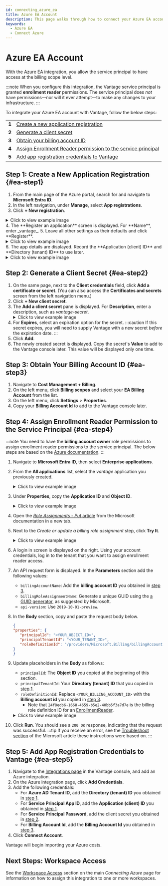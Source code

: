 ```yaml
---
id: connecting_azure_ea
title: Azure EA Account
description: This page walks through how to connect your Azure EA account to Vantage.
keywords:
  - Azure EA
  - Connect Azure
---
```


# Azure EA Account

With the Azure EA integration, you allow the service principal to have access at the billing scope level.

:::note
When you configure this integration, the Vantage service principal is granted **enrollment reader** permissions. The service principal does _not_ have permissions—nor will it ever attempt—to make any changes to your infrastructure.
:::

To integrate your Azure EA account with Vantage, follow the below steps:

<table>
  <tr><td><b>1</b></td><td><a href="/connecting_azure_ea#ea-step1">Create a new application registration</a></td></tr>
  <tr><td><b>2</b></td><td><a href="/connecting_azure_ea#ea-step2">Generate a client secret</a></td></tr>
  <tr><td><b>3</b></td><td><a href="/connecting_azure_ea#ea-step3">Obtain your billing account ID</a></td></tr>
  <tr><td><b>4</b></td><td><a href="/connecting_azure_ea#ea-step4">Assign Enrollment Reader permission to the service principal</a></td></tr>
  <tr><td><b>5</b></td><td><a href="/connecting_azure_ea#ea-step5">Add app registration credentials to Vantage</a></td></tr>
</table>

## Step 1: Create a New Application Registration {#ea-step1}

1.  From the main page of the Azure portal, search for and navigate to **Microsoft Entra ID**.
2.  In the left navigation, under **Manage**, select **App registrations**.
3.  Click **+ New registration**.
<details><summary>Click to view example image</summary>
 <div>
 <img alt="Azure portal with App Registration menu option selected" width="100%" src="https://assets.vantage.sh/docs/connect-azure/azure-new-app-registration.png"/> </div>
 </details>
4.  The **Register an application** screen is displayed. For **Name**, enter _vantage_.
5.  Leave all other settings as their defaults and click **Register**.
<details><summary>Click to view example image</summary>
<div>
<img alt="Azure portal the Register an application screen and vantage entered as app name" width="100%" src="https://assets.vantage.sh/docs/connect-azure/azure-register-app.png"/> </div>
</details>
6.  The app details are displayed. Record the **Application (client) ID** and **Directory (tenant) ID** to use later.
<details><summary>Click to view example image</summary>
<div>
<img alt="Azure portal with the client ID and tenant ID displayed and highlighted" width="100%" src="https://assets.vantage.sh/docs/connect-azure/azure-app-ids.png"/> </div>
</details>

## Step 2: Generate a Client Secret {#ea-step2}

1. On the same page, next to the **Client credentials** field, click **Add a certificate or secret**. (You can also access the **Certificates and secrets** screen from the left navigation menu.)
2. Click **+ New client secret**.
3. The **Add a client secret** pane is displayed. For **Description**, enter a description, such as _vantage-secret_.
   <details><summary>Click to view example image</summary>
   <div>
   <img alt="Azure portal with the Azure client secret window open and a new secreted created called vantage-secret" width="100%" src="https://assets.vantage.sh/docs/connect-azure/azure-client-secret.png"/> </div>
   </details>
4. For **Expires**, select an expiration option for the secret.
   :::caution
   If this secret expires, you will need to supply Vantage with a new secret _before_ the expiration date.
   :::
5. Click **Add**.
6. The newly created secret is displayed. Copy the secret's **Value** to add to the Vantage console later. This value will be displayed only one time.

## Step 3: Obtain Your Billing Account ID {#ea-step3}

1. Navigate to **Cost Management + Billing**.
2. On the left menu, click **Billing scopes** and select your **EA Billing Account** from the list.
3. On the left menu, click **Settings** > **Properties**.
4. Copy your **Billing Account Id** to add to the Vantage console later.

## Step 4: Assign Enrollment Reader Permission to the Service Principal {#ea-step4}

:::note
You need to have the **billing account owner** role permissions to assign enrollment reader permissions to the service principal. The below steps are based on the [Azure documentation](https://learn.microsoft.com/en-us/azure/cost-management-billing/manage/assign-roles-azure-service-principals).
:::

1. Navigate to **Microsoft Entra ID**, then select **Enterprise applications**.
2. From the **All applications** list, select the _vantage_ application you previously created.
   <details><summary>Click to view example image</summary>
   <div>
   <img alt="Azure portal with all apps listed in Enterprise Applications" width="100%" src="https://assets.vantage.sh/docs/connect-azure/azure-ea-all-apps.png"/> </div>
   <i>Source: Microsoft</i>
   </details>
3. Under **Properties**, copy the **Application ID** and **Object ID**.
   <details><summary>Click to view example image</summary>
   <div>
   <img alt="Azure portal with App and Object ID listed" width="100%" src="https://assets.vantage.sh/docs/connect-azure/azure-ea-app-id.png"/> </div>
   <i>Source: Microsoft</i>
   </details>
4. Open the [_Role Assignments - Put_ article](https://learn.microsoft.com/en-us/rest/api/billing/role-assignments/put?view=rest-billing-2019-10-01-preview&tabs=HTTP) from the Microsoft documentation in a new tab. 
5. Next to the _Create or update a billing role assignment_ step, click **Try It**.
   <details><summary>Click to view example image</summary>
   <div>
   <img alt="Azure API role assignment sample call" width="100%" src="https://assets.vantage.sh/docs/connect-azure/azure-ea-role-assignment.png"/> </div>
   <i>Source: Microsoft</i>
   </details>
6. A login in screen is displayed on the right. Using your account credentials, log in to the tenant that you want to assign enrollment reader access.
7. An API request form is displayed. In the **Parameters** section add the following values:
   - `billingAccountName`: Add the **billing account ID** you obtained in [step 3](/connecting_azure_ea#ea-step3).
   - `billingRoleAssignmentName`: Generate a unique GUID using the [a GUID generator](https://guidgenerator.com/), as suggested by Microsoft.
   - `api-version`: Use `2019-10-01-preview`.
8. In the **Body** section, copy and paste the request body below. 
   ```json
   {
   "properties": {
      "principalId": "<YOUR_OBJECT_ID>",
      "principalTenantId": "<YOUR_TENANT_ID>",
      "roleDefinitionId": "/providers/Microsoft.Billing/billingAccounts/<YOUR_BILLING_ACCOUNT_ID>/billingRoleDefinitions/24f8edb6-1668-4659-b5e2-40bb5f3a7d7e"
   }
   }
   ```

9. Update placeholders in the **Body** as follows:
    - `principalId`: The **Object ID** you copied at the beginning of this section.
    - `principalTenantId`: Your **Directory (tenant) ID** that you copied in [step 1](/connecting_azure_ea#ea-step1).
    - `roleDefinitionId`: Replace `<YOUR_BILLING_ACCOUNT_ID>` with the **Billing account id** you copied in [step 3](/connecting_azure_ea#ea-step3). 
      - Note that `24f8edb6-1668-4659-b5e2-40bb5f3a7d7e` is the billing role definition ID for an [EnrollmentReader](https://learn.microsoft.com/en-us/azure/cost-management-billing/manage/assign-roles-azure-service-principals#permissions-that-can-be-assigned-to-the-service-principal).
   
   <details><summary>Click to view example image</summary>
      <div>
      <img alt="Azure API role assignment parameters filled in" width="100%" src="https://assets.vantage.sh/docs/connect-azure/azure-ea-run.png"/> </div>
      <i>Source: Microsoft</i>
   </details>
   
10. Click **Run**. You should see a `200 OK` response, indicating that the request was successful. 
   :::tip
   If you receive an error, see the [Troubleshoot section](https://learn.microsoft.com/en-us/azure/cost-management-billing/manage/assign-roles-azure-service-principals#troubleshoot) of the Microsoft article these instructions were based on.
   :::

## Step 5: Add App Registration Credentials to Vantage {#ea-step5}

1. Navigate to the [Integrations page](https://console.vantage.sh/settings/integrations) in the Vantage console, and add an Azure integration.
2. On the Azure integration page, click **Add Credentials**.
3. Add the following credentials:
   - For **Azure AD Tenant ID**, add the **Directory (tenant) ID** you obtained in [step 1](/connecting_azure_ea#ea-step1).
   - For **Service Principal App ID**, add the **Application (client) ID** you obtained in [step 1](/connecting_azure_ea#ea-step1).
   - For **Service Principal Password**, add the client secret you obtained in [step 2](/connecting_azure_ea#ea-step2).
   - For **Billing Account Id**, add the **Billing Account Id** you obtained in [step 3](/connecting_azure_ea#ea-step3).
4. Click **Connect Account**.

Vantage will begin importing your Azure costs.

## Next Steps: Workspace Access

See the [Workspace Access](/connecting_azure#workspace-access) section on the main _Connecting Azure_ page for information on how to assign this integration to one or more workspaces.
